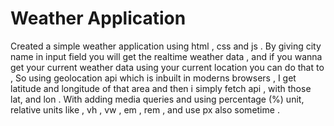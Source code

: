 # Weather Application
Created a simple weather application using html , css and js .
By giving city name in input field you will get the realtime weather data ,
and if you wanna get your current weather data using your current location
you can do that to , So using geolocation api which is inbuilt in moderns browsers ,
I get latitude and longitude of that area and then i simply fetch api , with those lat, 
and lon . 
With adding media queries and using percentage (%) unit, relative units like , vh , vw , em ,
rem , and use px also sometime .
